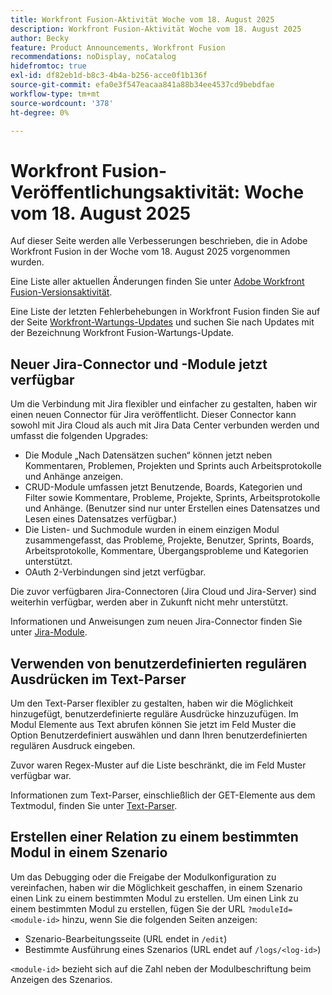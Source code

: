 ```yaml
---
title: Workfront Fusion-Aktivität Woche vom 18. August 2025
description: Workfront Fusion-Aktivität Woche vom 18. August 2025
author: Becky
feature: Product Announcements, Workfront Fusion
recommendations: noDisplay, noCatalog
hidefromtoc: true
exl-id: df82eb1d-b8c3-4b4a-b256-acce0f1b136f
source-git-commit: efa0e3f547eacaa841a88b34ee4537cd9bebdfae
workflow-type: tm+mt
source-wordcount: '378'
ht-degree: 0%

---
```


# Workfront Fusion-Veröffentlichungsaktivität: Woche vom 18. August 2025

Auf dieser Seite werden alle Verbesserungen beschrieben, die in Adobe Workfront Fusion in der Woche vom 18. August 2025 vorgenommen wurden.

Eine Liste aller aktuellen Änderungen finden Sie unter [Adobe Workfront Fusion-Versionsaktivität](/help/workfront-fusion/fusion-product-releases/fusion-release-activity.md).

Eine Liste der letzten Fehlerbehebungen in Workfront Fusion finden Sie auf der Seite [Workfront-Wartungs-Updates](https://experienceleague.adobe.com/en/docs/workfront-known-issues/releases/current-updates) und suchen Sie nach Updates mit der Bezeichnung Workfront Fusion-Wartungs-Update.

## Neuer Jira-Connector und -Module jetzt verfügbar

Um die Verbindung mit Jira flexibler und einfacher zu gestalten, haben wir einen neuen Connector für Jira veröffentlicht. Dieser Connector kann sowohl mit Jira Cloud als auch mit Jira Data Center verbunden werden und umfasst die folgenden Upgrades:

* Die Module „Nach Datensätzen suchen“ können jetzt neben Kommentaren, Problemen, Projekten und Sprints auch Arbeitsprotokolle und Anhänge anzeigen.
* CRUD-Module umfassen jetzt Benutzende, Boards, Kategorien und Filter sowie Kommentare, Probleme, Projekte, Sprints, Arbeitsprotokolle und Anhänge. (Benutzer sind nur unter Erstellen eines Datensatzes und Lesen eines Datensatzes verfügbar.)
* Die Listen- und Suchmodule wurden in einem einzigen Modul zusammengefasst, das Probleme, Projekte, Benutzer, Sprints, Boards, Arbeitsprotokolle, Kommentare, Übergangsprobleme und Kategorien unterstützt.
* OAuth 2-Verbindungen sind jetzt verfügbar.

Die zuvor verfügbaren Jira-Connectoren (Jira Cloud und Jira-Server) sind weiterhin verfügbar, werden aber in Zukunft nicht mehr unterstützt.

Informationen und Anweisungen zum neuen Jira-Connector finden Sie unter [Jira-Module](/help/workfront-fusion/references/apps-and-modules/third-party-connectors/jira-modules-new.md).

## Verwenden von benutzerdefinierten regulären Ausdrücken im Text-Parser

Um den Text-Parser flexibler zu gestalten, haben wir die Möglichkeit hinzugefügt, benutzerdefinierte reguläre Ausdrücke hinzuzufügen. Im Modul Elemente aus Text abrufen können Sie jetzt im Feld Muster die Option Benutzerdefiniert auswählen und dann Ihren benutzerdefinierten regulären Ausdruck eingeben.

Zuvor waren Regex-Muster auf die Liste beschränkt, die im Feld Muster verfügbar war.

Informationen zum Text-Parser, einschließlich der GET-Elemente aus dem Textmodul, finden Sie unter [Text-Parser](/help/workfront-fusion/references/apps-and-modules/tools-and-transformers/text-parser.md).

## Erstellen einer Relation zu einem bestimmten Modul in einem Szenario

Um das Debugging oder die Freigabe der Modulkonfiguration zu vereinfachen, haben wir die Möglichkeit geschaffen, in einem Szenario einen Link zu einem bestimmten Modul zu erstellen. Um einen Link zu einem bestimmten Modul zu erstellen, fügen Sie der URL `?moduleId=<module-id>` hinzu, wenn Sie die folgenden Seiten anzeigen:

* Szenario-Bearbeitungsseite (URL endet in `/edit`)
* Bestimmte Ausführung eines Szenarios (URL endet auf `/logs/<log-id>`)

`<module-id>` bezieht sich auf die Zahl neben der Modulbeschriftung beim Anzeigen des Szenarios.
